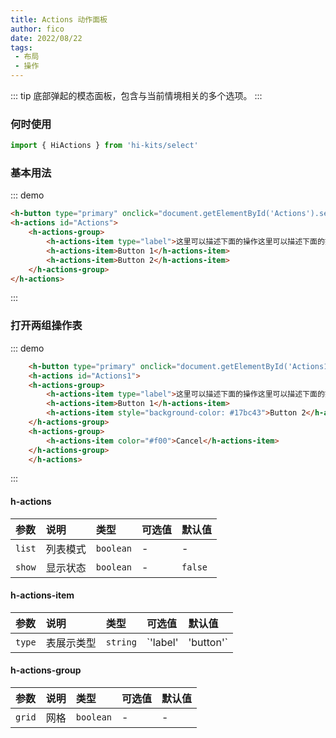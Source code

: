 ```yaml
---
title: Actions 动作面板
author: fico
date: 2022/08/22
tags:
 - 布局
 - 操作
---
```

::: tip
底部弹起的模态面板，包含与当前情境相关的多个选项。
:::
### 何时使用
```ts
import { HiActions } from 'hi-kits/select'
```

### 基本用法

::: demo
```html
<h-button type="primary" onclick="document.getElementById('Actions').setAttribute('show', '')">打开一组操作表</h-button>
<h-actions id="Actions">
    <h-actions-group>
        <h-actions-item type="label">这里可以描述下面的操作这里可以描述下面的操作这里可以描述下面的操作这里可以描述下面的操作</h-actions-item>
        <h-actions-item>Button 1</h-actions-item>
        <h-actions-item>Button 2</h-actions-item>
    </h-actions-group>
</h-actions>

```
:::

### 打开两组操作表

::: demo
```html
    <h-button type="primary" onclick="document.getElementById('Actions1').setAttribute('show', '')">打开两组操作表</h-button>
    <h-actions id="Actions1">
    <h-actions-group>
        <h-actions-item type="label">这里可以描述下面的操作这里可以描述下面的操作这里可以描述下面的操作这里可以描述下面的操作</h-actions-item>
        <h-actions-item>Button 1</h-actions-item>
        <h-actions-item style="background-color: #17bc43">Button 2</h-actions-item>
    </h-actions-group>
    <h-actions-group>
        <h-actions-item color="#f00">Cancel</h-actions-item>
    </h-actions-group>
    </h-actions>

```
:::
#### h-actions

|参数|说明|类型|可选值|默认值
|:--|:--|:--|:-----|:---
| `list`| 列表模式 |  `boolean` | - | -
| `show`| 显示状态 |  `boolean` | - | `false`


#### h-actions-item

|参数|说明|类型|可选值|默认值
|:--|:--|:--|:-----|:---
| `type`| 表展示类型 |  `string` | `'label' | 'button'`| `button`

#### h-actions-group

|参数|说明|类型|可选值|默认值
|:--|:--|:--|:-----|:---
| `grid`| 网格 |  `boolean` | -| -
